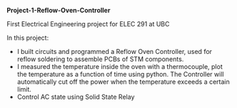 <b>Project-1-Reflow-Oven-Controller</b>

First Electrical Engineering project for ELEC 291 at UBC

In this project:
- I built circuits and programmed a Reflow Oven Controller, used for reflow soldering to assemble PCBs of STM components.
- I measured the temperature inside the oven with a thermocouple, plot the temperature as a function of time using python. The Controller will automatically cut off the power when the temperature exceeds a certain limit.
- Control AC state using Solid State Relay 

